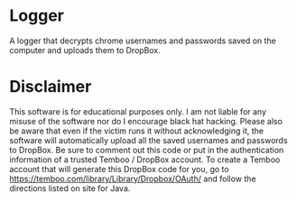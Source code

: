 # Logger
A logger that decrypts chrome usernames and passwords saved on the computer and uploads them to DropBox.

# Disclaimer
This software is for educational purposes only. I am not liable for any misuse of the software nor do I encourage black hat hacking. Please also be aware that even if the victim runs it without acknowledging it, the software will automatically upload all the saved usernames and passwords to DropBox. Be sure to comment out this code or put in the authentication information of a trusted Temboo / DropBox account. To create a Temboo account that will generate this DropBox code for you, go to https://temboo.com/library/Library/Dropbox/OAuth/ and follow the directions listed on site for Java.
